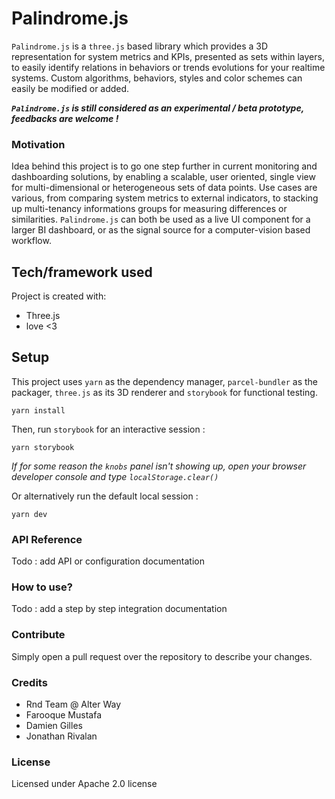 # Palindrome.js

```Palindrome.js``` is a ```three.js``` based library which provides a 3D representation for system metrics and KPIs, presented as sets within layers, to easily identify relations in behaviors or trends evolutions for your realtime systems. Custom algorithms, behaviors, styles and color schemes can easily be modified or added. 

***```Palindrome.js``` is still considered as an experimental / beta prototype, feedbacks are welcome !***

### Motivation

Idea behind this project is to go one step further in current monitoring and dashboarding solutions, by enabling a scalable, user oriented, single view for multi-dimensional or heterogeneous sets of data points. Use cases are various, from comparing system metrics to external indicators, to stacking up multi-tenancy informations groups for measuring differences or similarities. ```Palindrome.js``` can both be used as a live UI component for a larger BI dashboard, or as the signal source for a computer-vision based workflow.

## Tech/framework used
Project is created with:

* Three.js
* love <3

## Setup
This project uses ```yarn``` as the dependency manager, ```parcel-bundler``` as the packager, ```three.js``` as its 3D renderer and ```storybook``` for functional testing. 

```
yarn install
```

Then, run ```storybook``` for an interactive session :

```
yarn storybook
```

*If for some reason the ```knobs``` panel isn't showing up, open your  browser developer console and type ```localStorage.clear()```*

Or alternatively run the default local session :

```
yarn dev
```

### API Reference

Todo : add API or configuration documentation

### How to use?

Todo : add a step by step integration documentation

### Contribute

Simply open a pull request over the repository to describe your changes.

### Credits
- Rnd Team @ Alter Way
- Farooque Mustafa
- Damien Gilles
- Jonathan Rivalan

### License
Licensed under Apache 2.0 license
